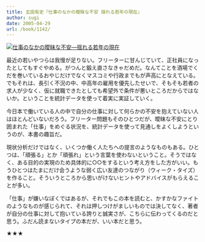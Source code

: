 ```yaml
---
title: 玄田有史『仕事のなかの曖昧な不安 揺れる若年の現在』
author: sugi
date: 2005-04-29
url: /book/1142/
---
```

<a href="http://www.amazon.co.jp/exec/obidos/ASIN/4122045053/chezsugi-22/ref=nosim/" name="amazletlink" target="_blank"><img src="http://i1.wp.com/ecx.images-amazon.com/images/I/41H9AHW9PXL.SL160.jpg?w=660" alt="仕事のなかの曖昧な不安―揺れる若年の現在" class="alignleft" data-recalc-dims="1" /></a>

最近の若いやつらは我慢が足りない。フリーターに甘んじていて、正社員になったとしてもすぐやめる。がつんと鍛え直さなきゃだめだ。なんてことを酒場でくだを巻いているおやじだけでなくマスコミや行政までもが声高にとなえている。でもそれは、長引く不況の中、中高年の雇用を優先したせいで、そもそも若者の求人が少なく、仮に就職できたとしても希望外で条件が悪いところだからではないか。ということを統計データを使って着実に実証していく。

今日本で働いている人の中で自分の仕事に対して何らかの不安を抱えていない人はほとんどいないだろう。フリーター問題もそのひとつだが、曖昧な不安にとり囲まれた「仕事」をめぐる状況を、統計データを使って見通しをよくしようというのが、本書の趣旨だ。

現状分析だけではなく、いくつか働く人たちへの提言のようなものもある。ひとつは、「頑張る」とか「頑張れ」という言葉を使わないということ。そうではなく、ある目的の実現のため具体的に○○をするという考え方をした方がいい。もうひとつはたまにだけ会うような弱く広い友達のつながり（ウィーク・タイズ）を作ること。そういうところから思いがけないヒントやアドバイスがもらえることが多い。

「仕事」が嫌いなぼくではあるが、それでもこの本を読むと、かすかなファイトのようなものが感じられて、それは押しつけがましいものでは決してなく、著者が自分の仕事に対して抱いている誇りと誠実さが、こちらに伝わってくるのだと思う。ふだん読まないタイプの本だが、いい本だと思う。

★★★

